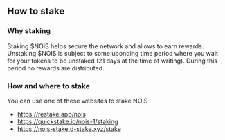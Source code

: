 ## How to stake

### Why staking

Staking
$NOIS helps secure the network and allows to earn rewards. Unstaking
$NOIS is
subject to some ubonding time period where you wait for your tokens to be
unstaked (21 days at the time of writing). During this period no rewards are
distributed.

### How and where to stake

You can use one of these websites to stake NOIS

- https://restake.app/nois
- https://quickstake.io/nois-1/staking
- https://nois-stake.d-stake.xyz/stake

